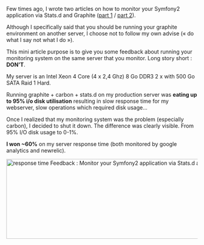 Few times ago, I wrote two articles on how to monitor your Symfony2 application via Stats.d and Graphite (<a title="Install Stats.d / Graphite on a debian server in order to monitor a Symfony2 application (1/2)" href="/fr/blog/install-stats-d-graphite-on-a-debian-server-to-monitor-a-symfony2-application-12" target="_blank">part 1</a> / <a title="Monitor your Symfony2 application via Stats.d and Graphite (2/2)" href="/fr/blog/monitor-your-symfony2-application-via-stats-d-and-graphite-22" target="_blank">part 2</a>).

Although I specifically said that you should be running your graphite environment on another server, I choose not to follow my own advise  (« do what I say not what I do »).

This mini article purpose is to give you some feedback about running your monitoring system on the same server that you monitor.
Long story short : **DON'T**.

My server is an Intel Xeon 4 Core (4 x 2,4 Ghz) 8 Go DDR3 2 x with 500 Go SATA Raid 1 Hard.

Running graphite + carbon + stats.d on my production server was **eating up to 95% i/o disk utilisation** resulting in slow response time for my webserver, slow operations which required disk usage...

Once I realized that my monitoring system was the problem (especially carbon), I decided to shut it down. The difference was clearly visible. From 95% I/O disk usage to 0-1%.

**I won ~60%** on my server response time (both monitored by google analytics and newrelic).

<img alt="response time Feedback : Monitor your Symfony2 application via Stats.d and Graphite" src="/blog/medias/2013-07-18-feedback-monitor-your-symfony2-application-via-stats-d-and-graphite/response_time.png" width="694" height="210" title="Feedback : Monitor your Symfony2 application via Stats.d and Graphite" />